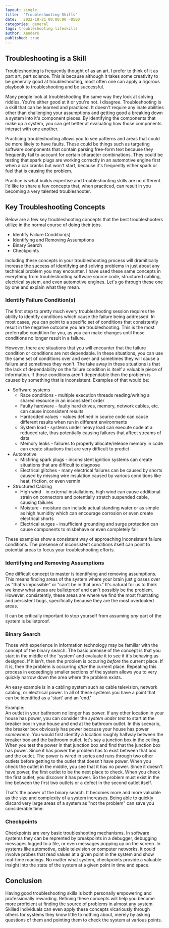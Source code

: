 ```yaml
---
layout: single
title:  "Troubleshooting Skills"
date:   2022-10-21 00:00:00 -0500
categories: general
tags: troubleshooting lifeskills
author: XanderK
published: true
---
```


## Troubleshooting is a Skill

Troubleshooting is frequently thought of as an art. I prefer to think of it as part art, part science. This is because although it takes some creativity to be generally good at troubleshooting, most often one can apply a rigorous playbook to troubleshooting and be successful.  

Many people look at troubleshooting the same way they look at solving riddles. You're either good at it or you're not. I disagree. Troubleshooting is a skill that can be learned and practiced. It doesn't require any inate abilities other than challenging your assumptions and getting good a breaking down a system into it's component pieces. By identifying the components that make up a system, you can get better at evaluating how those components interact with one another.  

Practicing troubleshooting allows you to see patterns and areas that could be more likely to have faults. These could be things such as targeting software components that contain parsing free-form text because they frequently fail to account for certain character combinations. They could be testing that spark plugs are working correctly in an automotive engine first when a car cranks but won't start, because it's frequently either spark or fuel that is causing the problem.  

Practice is what builds expertise and troubleshooting skills are no different. I'd like to share a few concepts that, when practiced, can result in you becoming a very talented troubleshooter.  

## Key Troubleshooting Concepts

Below are a few key troubleshooting concepts that the best troubleshooters utilize in the normal course of doing their jobs.  

* Identify Failure Condition(s)
* Identifying and Removing Assumptions
* Binary Search
* Checkpoints

Including these concepts in your troubleshooting process will dramitically increase the success of identifying and solving problems in just about any technical problem you may encounter. I have used these same concepts in everything from troubleshooting software source code, structured cabling, electrical system, and even automotive engines. Let's go through these one by one and explain what they mean.  

### Identify Failure Condition(s)

The first step to pretty much every troubleshooting session requires the ability to identify conditions which cause the failure being addressed. In most cases, you can point to a specific set of conditions that consistently result in the negative outcome you are troubleshooting. This is the most preferralbe condition for you, as you can make changes until those conditions no longer result in a failure.  

However, there are situations that you will encounter that the failure condition or conditions are not dependable. In these situations, you can use the same set of conditions over and over and sometimes they will cause a failure and sometimes they won't. The take away in these situations is that the lack of dependability on the failure condition is itself a valuable piece of information. If those conditions aren't dependable then the problem is caused by something that is inconsistent. Examples of that would be:

* Software systems
  * Race conditions - multiple execution threads reading/writing a shared resource in an inconsistent order
  * Faulty hardware - faulty hard drives, memory, network cables, etc. can cause inconsistent results  
  * Hardcoded values - values defined in source code can cause different results when run in different environments
  * System load - systems under heavy load can execute code at a reduced rate, thus potentially causing failures that affect streams of data
  * Memory leaks - failures to properly allocate/release memory in code can create situations that are very difficult to predict
* Automotive
  * Misfiring spark plugs - inconsistent ignition systems can create situations that are difficult to diagnose
  * Electrical glitches - many electrical failures can be caused by shorts caused by missing wire insulation caused by various conditions like heat, friction, or even vermin
* Structured Cabling
  * High wind - in external installations, high wind can cause additional strain on connectors and potentially stretch suspended cable, causing failures
  * Moisture - moisture can include actual standing water or as simple as high humidity which can encourage corrosion or even create electrical shorts
  * Electrical surges - insufficient grounding and surge protection can cause components to misbehave or even completely fail

These examples show a consistent way of approaching inconsistent failure conditions. The presense of inconsistent conditions itself can point to potential areas to focus your troubleshooting efforts.  

### Identifying and Removing Assumptions

One difficult concept to master is identifying and removing assumptions. This means finding areas of the system where your brain just glosses over as "that's impossible" or "can't be in that area." It's natural for us to think we know what areas are bulletproof and can't possibly be the problem. However, consistently, these areas are where we find the most frustrating and persistent bugs, specifically because they are the most overlooked areas.  

It can be critically important to stop yourself from assuming _any_ part of the system is bulletproof.  

### Binary Search

Those with experience in information technology may be familiar with the concept of the binary search. The basic premise of the concept is that you start in the middle of the 'system' and evaluate it to see if it's behaving as designed. If it isn't, then the problem is occuring _before_ the current place. If it is, then the problem is occurring _after_ the current place. Repeating this process in exceedingly smaller sections of the system allows you to very quickly narrow down the area where the problem exists.  

An easy example is in a cabling system such as cable television, network cabling, or electrical power. In all of these systems you have a point that can be identified as a 'start' and an 'end.'  

Example:  
An outlet in your bathroom no longer has power. If any other location in your house has power, you can consider the _system under test_ to start at the breaker box in your house and end at the bathroom outlet. In this scenario, the breaker box obviously has power because your house has power _somewhere_. You would first identify a location roughly halfway between the breaker box and the bathroom outlet, let's say a junction box in the ceiling. When you test the power in that junction box and find that the junction box has power. Since it has power the problem has to exist between that box and the outlet. The power is wired in series and runs through two other outlets before getting to the outlet that doesn't have power. When you check the outlet in the middle, you see that it has no power. Since it doesn't have power, the first outlet to be the next place to check. When you check the first outlet, you discover it has power. So the problem must exist in the line between the first two outlets or a defect in the second outlet itself.

That's the power of the binary search. It becomes more and more valuable as the size and complexity of a system increases. Being able to quickly discard very large areas of a system as "not the problem" can save you considerable time.

### Checkpoints

Checkpoints are very basic troubleshooting mechanisms. In software systems they can be reprented by breakpoints in a debugger, debugging messages logged to a file, or even messages popping up on the screen. In systems like automotive, cable television or computer networks, it could involve probes that read values at a given point in the system and show real-time readings. No matter what system, checkpoints provide a valuable insight into the state of the system at a given point in time and space.  

## Conclusion

Having good troubleshooting skills is both personally empowering and professionally rewarding. Refining these concepts will help you become more proficient at finding the source of problems in almost any system. Skilled individuals can even apply these concepts vicariously through others for systems they know little to nothing about, merely by asking questions of them and pointing them to check the system at various points.